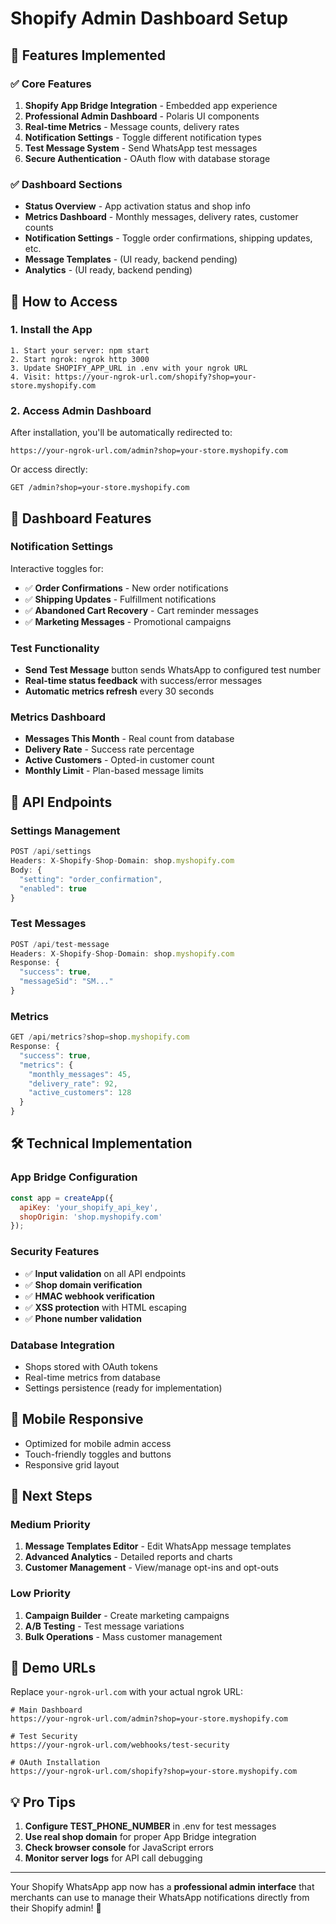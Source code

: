# Shopify Admin Dashboard Setup

## 🎯 **Features Implemented**

### ✅ **Core Features**
1. **Shopify App Bridge Integration** - Embedded app experience
2. **Professional Admin Dashboard** - Polaris UI components
3. **Real-time Metrics** - Message counts, delivery rates
4. **Notification Settings** - Toggle different notification types
5. **Test Message System** - Send WhatsApp test messages
6. **Secure Authentication** - OAuth flow with database storage

### ✅ **Dashboard Sections**
- **Status Overview** - App activation status and shop info
- **Metrics Dashboard** - Monthly messages, delivery rates, customer counts
- **Notification Settings** - Toggle order confirmations, shipping updates, etc.
- **Message Templates** - (UI ready, backend pending)
- **Analytics** - (UI ready, backend pending)

## 🚀 **How to Access**

### **1. Install the App**
```
1. Start your server: npm start
2. Start ngrok: ngrok http 3000
3. Update SHOPIFY_APP_URL in .env with your ngrok URL
4. Visit: https://your-ngrok-url.com/shopify?shop=your-store.myshopify.com
```

### **2. Access Admin Dashboard**
After installation, you'll be automatically redirected to:
```
https://your-ngrok-url.com/admin?shop=your-store.myshopify.com
```

Or access directly:
```
GET /admin?shop=your-store.myshopify.com
```

## 🎨 **Dashboard Features**

### **Notification Settings**
Interactive toggles for:
- ✅ **Order Confirmations** - New order notifications
- ✅ **Shipping Updates** - Fulfillment notifications  
- ✅ **Abandoned Cart Recovery** - Cart reminder messages
- ✅ **Marketing Messages** - Promotional campaigns

### **Test Functionality**
- **Send Test Message** button sends WhatsApp to configured test number
- **Real-time status feedback** with success/error messages
- **Automatic metrics refresh** every 30 seconds

### **Metrics Dashboard**
- **Messages This Month** - Real count from database
- **Delivery Rate** - Success rate percentage
- **Active Customers** - Opted-in customer count
- **Monthly Limit** - Plan-based message limits

## 🔧 **API Endpoints**

### **Settings Management**
```javascript
POST /api/settings
Headers: X-Shopify-Shop-Domain: shop.myshopify.com
Body: {
  "setting": "order_confirmation",
  "enabled": true
}
```

### **Test Messages**
```javascript
POST /api/test-message  
Headers: X-Shopify-Shop-Domain: shop.myshopify.com
Response: {
  "success": true,
  "messageSid": "SM..."
}
```

### **Metrics**
```javascript
GET /api/metrics?shop=shop.myshopify.com
Response: {
  "success": true,
  "metrics": {
    "monthly_messages": 45,
    "delivery_rate": 92,
    "active_customers": 128
  }
}
```

## 🛠 **Technical Implementation**

### **App Bridge Configuration**
```javascript
const app = createApp({
  apiKey: 'your_shopify_api_key',
  shopOrigin: 'shop.myshopify.com'
});
```

### **Security Features**
- ✅ **Input validation** on all API endpoints
- ✅ **Shop domain verification** 
- ✅ **HMAC webhook verification**
- ✅ **XSS protection** with HTML escaping
- ✅ **Phone number validation**

### **Database Integration**
- Shops stored with OAuth tokens
- Real-time metrics from database
- Settings persistence (ready for implementation)

## 📱 **Mobile Responsive**
- Optimized for mobile admin access
- Touch-friendly toggles and buttons
- Responsive grid layout

## 🎯 **Next Steps**

### **Medium Priority**
1. **Message Templates Editor** - Edit WhatsApp message templates
2. **Advanced Analytics** - Detailed reports and charts
3. **Customer Management** - View/manage opt-ins and opt-outs

### **Low Priority**
1. **Campaign Builder** - Create marketing campaigns
2. **A/B Testing** - Test message variations
3. **Bulk Operations** - Mass customer management

## 🚀 **Demo URLs**

Replace `your-ngrok-url.com` with your actual ngrok URL:

```
# Main Dashboard
https://your-ngrok-url.com/admin?shop=your-store.myshopify.com

# Test Security
https://your-ngrok-url.com/webhooks/test-security

# OAuth Installation
https://your-ngrok-url.com/shopify?shop=your-store.myshopify.com
```

## 💡 **Pro Tips**

1. **Configure TEST_PHONE_NUMBER** in .env for test messages
2. **Use real shop domain** for proper App Bridge integration
3. **Check browser console** for JavaScript errors
4. **Monitor server logs** for API call debugging

---

Your Shopify WhatsApp app now has a **professional admin interface** that merchants can use to manage their WhatsApp notifications directly from their Shopify admin! 🎉
